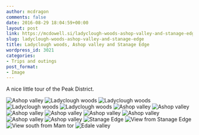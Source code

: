 ```yaml
---
author: mcdragon
comments: false
date: 2016-08-29 18:04:59+00:00
layout: post
link: https://mcdowell.si/ladyclough-woods-ashop-valley-and-stanage-edge-3021.html
slug: ladyclough-woods-ashop-valley-and-stanage-edge
title: Ladyclough woods, Ashop valley and Stanage Edge
wordpress_id: 3021
categories:
- Trips and outings
post_format:
- Image
---
```


A nice little tour of the Peak District.

![](https://img.mcdowell.si/2016/08/2016-08-29-12.05.42.jpg "Ashop valley")
![](https://img.mcdowell.si/2016/08/2016-08-29-10.47.30.jpg "Ladyclough woods")
![](https://img.mcdowell.si/2016/08/2016-08-29-10.49.51.jpg "Ladyclough woods")
![](https://img.mcdowell.si/2016/08/2016-08-29-11.04.57.jpg "Ladyclough woods")
![](https://img.mcdowell.si/2016/08/2016-08-29-11.05.03.jpg "Ladyclough woods")
![](https://img.mcdowell.si/2016/08/2016-08-29-11.25.47.jpg "Ashop valley")
![](https://img.mcdowell.si/2016/08/2016-08-29-11.29.57.jpg "Ashop valley")
![](https://img.mcdowell.si/2016/08/2016-08-29-11.37.36.jpg "Ashop valley")
![](https://img.mcdowell.si/2016/08/2016-08-29-11.46.03.jpg "Ashop valley")
![](https://img.mcdowell.si/2016/08/2016-08-29-11.55.52.jpg "Ashop valley")
![](https://img.mcdowell.si/2016/08/2016-08-29-11.58.26.jpg "Ashop valley")
![](https://img.mcdowell.si/2016/08/2016-08-29-12.05.42.jpg "Ashop valley")
![](https://img.mcdowell.si/2016/08/2016-08-29-13.16.11.jpg "Ashop valley")
![](https://img.mcdowell.si/2016/08/2016-08-29-14.48.03.jpg "Stanage Edge")
![](https://img.mcdowell.si/2016/08/2016-08-29-14.49.46.jpg "View from Stanage Edge")
![](https://img.mcdowell.si/2016/08/2016-09-11-14.48.21.jpg "View south from Mam tor")
![](https://img.mcdowell.si/2016/08/2016-09-11-15.16.44.jpg "Edale valley")